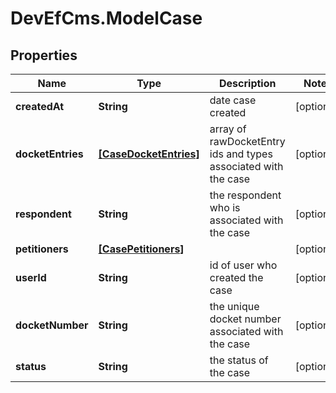 # DevEfCms.ModelCase

## Properties
Name | Type | Description | Notes
------------ | ------------- | ------------- | -------------
**createdAt** | **String** | date case created | [optional] 
**docketEntries** | [**[CaseDocketEntries]**](CaseDocketEntries.md) | array of rawDocketEntry ids and types associated with the case | [optional] 
**respondent** | **String** | the respondent who is associated with the case | [optional] 
**petitioners** | [**[CasePetitioners]**](CasePetitioners.md) |  | [optional] 
**userId** | **String** | id of user who created the case | [optional] 
**docketNumber** | **String** | the unique docket number associated with the case | [optional] 
**status** | **String** | the status of the case | [optional] 
